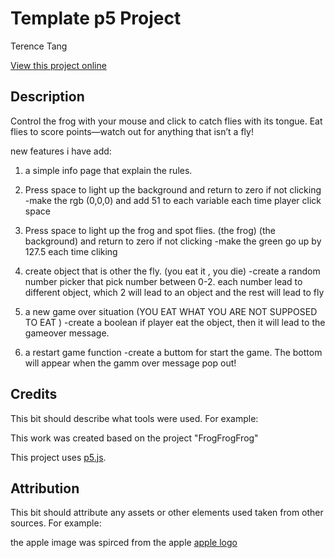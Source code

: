 # Template p5 Project

Terence Tang

[View this project online](URL_FOR_THE_RUNNING_PROJECT)

## Description

Control the frog with your mouse and click to catch flies with its tongue. Eat flies to score points—watch out for anything that isn’t a fly!

new features i have add:

1) a simple info page that explain the rules.

2) Press space to light up the background and return to zero if not clicking
    -make the rgb (0,0,0) and add 51 to each variable each time player click space

3) Press space to light up the frog and spot flies. (the frog) (the background) and return to zero if not clicking
    -make the green go up by 127.5 each time cliking 

4) create object that is other the fly. (you eat it , you die)
    -create a random number picker that pick number between 0-2. each number lead to different object, which 2 will lead to an object and the rest will lead to fly

5) a new game over situation (YOU EAT WHAT YOU ARE NOT SUPPOSED TO EAT  )
     -create a boolean if player eat the object, then it will lead to the gameover message.

6) a restart game function
    -create a buttom for start the game. The bottom will appear when the gamm over message pop out!

## Credits

This bit should describe what tools were used. For example:

This work was created based on the project "FrogFrogFrog"

This project uses [p5.js](https://p5js.org).

## Attribution

This bit should attribute any assets or other elements used taken from other sources. For example:

the apple image was spirced from the apple [apple logo](https://freebiesupply.com/logos/apple-logo/)
